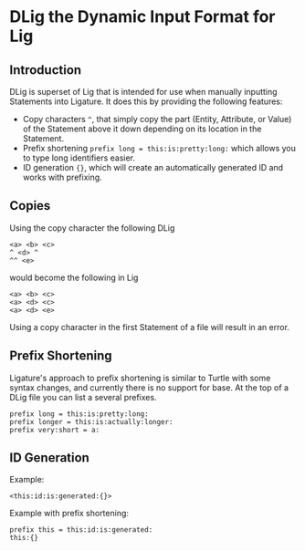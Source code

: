# DLig the Dynamic Input Format for Lig

## Introduction

DLig is superset of Lig that is intended for use when manually inputting Statements into Ligature.
It does this by providing the following features:

 * Copy characters `^`, that simply copy the part (Entity, Attribute, or Value) of the Statement above it down depending on its location in the Statement.
 * Prefix shortening `prefix long = this:is:pretty:long:` which allows you to type long identifiers easier.
 * ID generation `{}`, which will create an automatically generated ID and works with prefixing.

## Copies

Using the copy character the following DLig

```
<a> <b> <c>
^ <d> ^
^^ <e>
```

would become the following in Lig

```
<a> <b> <c>
<a> <d> <c>
<a> <d> <e>
```

Using a copy character in the first Statement of a file will result in an error.

## Prefix Shortening

Ligature's approach to prefix shortening is similar to Turtle with some syntax changes, and currently there is no support for base.
At the top of a DLig file you can list a several prefixes.

```
prefix long = this:is:pretty:long:
prefix longer = this:is:actually:longer:
prefix very:short = a:

```

## ID Generation

Example:

`<this:id:is:generated:{}>`

Example with prefix shortening:

```
prefix this = this:id:is:generated:
this:{}
```
